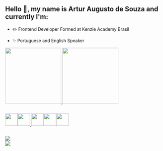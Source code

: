 ## Hello 👋, my name is Artur Augusto de Souza and currently I'm:


- ✏️ Frontend Developer Formed at Kenzie Academy Brasil

- ✨ Portuguese and English Speaker

<div>
<a href="https://github.com/arthwrjf">
<img height="180em" src="https://github-readme-stats.vercel.app/api/top-langs/?username=arthwrjf&layout=compact&langs_count=7&theme=dracula"/>
<img height="180em" src="https://github-readme-stats.vercel.app/api?username=arthwrjf&show_icons=true&theme=dracula&include_all_commits=true&count_private=true"/>
</div>


##


<img src="https://cdn.jsdelivr.net/gh/devicons/devicon/icons/html5/html5-original.svg" width="40" height="40" /><img src="https://cdn.jsdelivr.net/gh/devicons/devicon/icons/javascript/javascript-original.svg" width="40" height="40" />
<img src="https://cdn.jsdelivr.net/gh/devicons/devicon/icons/css3/css3-original.svg" width="40" height="40"/><img src="https://cdn.jsdelivr.net/gh/devicons/devicon/icons/react/react-original.svg" width="40" height="40" /><img src="https://cdn.jsdelivr.net/gh/devicons/devicon/icons/typescript/typescript-original.svg" width="40" height="40"/> 

##
<a href="https://www.linkedin.com/in/artur-augusto-de-souza-30695b245/" target="_blank"><img src="https://img.shields.io/badge/-LinkedIn-%230077B5?style=for-the-badge&logo=linkedin&logoColor=white" target="_blank"></a>  
<a href = "mailto:artur.infected@gmail.com"><img src="https://img.shields.io/badge/Gmail-D14836?style=for-the-badge&logo=gmail&logoColor=white" target="_blank"></a>

